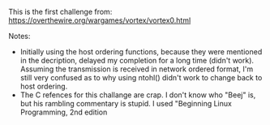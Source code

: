 This is the first challenge from: https://overthewire.org/wargames/vortex/vortex0.html

Notes: 

- Initially using the host ordering functions, because they were mentioned in the decription, delayed my completion for a long time (didn't work). Assuming the transmission is received in network ordered format, I'm still very confused as to why using ntohl() didn't work to change back to host ordering.
- The C refences for this challange are crap. I don't know who "Beej" is, but his rambling commentary is stupid. I used "Beginning Linux Programming, 2nd edition
